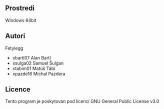 Prostredi
---------

Windows 64bit

Autori
------

Fetylegg
- xbartl07 Alan Bartl
- xsulga02 Samuel Šulgan 
- xtabim01 Matúš Tábi 
- xpazde16 Michal Pazdera

Licence
-------

Tento program je poskytovan pod licencí GNU General Public License v3.0
